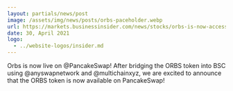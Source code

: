 ```yaml
---
layout: partials/news/post
image: /assets/img/news/posts/orbs-paceholder.webp
url: https://markets.businessinsider.com/news/stocks/orbs-is-now-accessible-on-the-binance-smart-chain-via-anyswap-cross-chain-bridge-1030337577
date: 30, April 2021
logo: 
  - ../website-logos/insider.md
---
```


Orbs is now live on @PancakeSwap! After bridging the ORBS token into BSC using @anyswapnetwork and @multichainxyz, we are excited to announce that the ORBS token is now available on PancakeSwap! 